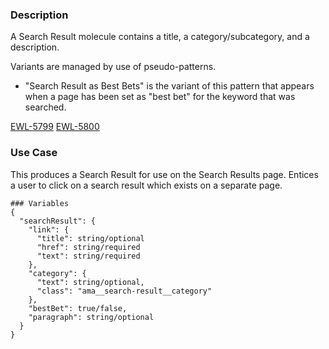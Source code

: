 ### Description
A Search Result molecule contains a title, a category/subcategory, and a description.

Variants are managed by use of pseudo-patterns.

- "Search Result as Best Bets" is the variant of this pattern that appears when a page has been set as "best bet" for the keyword that was searched.

[EWL-5799](https://issues.ama-assn.org/browse/EWL-5799)
[EWL-5800](https://issues.ama-assn.org/browse/EWL-5800)

### Use Case
This produces a Search Result for use on the Search Results page. Entices a user to click on a search result which exists on a separate page.

~~~
### Variables
{
  "searchResult": {
    "link": {
      "title": string/optional
      "href": string/required
      "text": string/required
    },
    "category": {
      "text": string/optional,
      "class": "ama__search-result__category"
    },
    "bestBet": true/false,
    "paragraph": string/optional
  }
}
~~~
